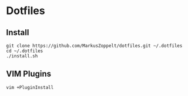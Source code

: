 # Dotfiles

## Install

    git clone https://github.com/MarkusZoppelt/dotfiles.git ~/.dotfiles
    cd ~/.dotfiles
    ./install.sh

## VIM Plugins

    vim +PluginInstall

